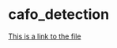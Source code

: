 # cafo_detection

[This is a link to the file](https://bovi-analytics.github.io/farm_detection/dairy_cafos_satellite_map.html)
